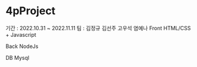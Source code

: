 # 4pProject

기간 : 2022.10.31 ~ 2022.11.11
팀 : 김정규 김선주 고우석 염예나
Front
HTML/CSS + Javascript

Back
NodeJs

DB
Mysql
